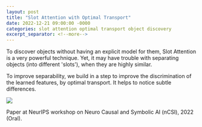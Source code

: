 ```yaml
---
layout: post
title: "Slot Attention with Optimal Transport"
date: 2022-12-21 09:00:00 -0000
categories: slot attention optimal transport object discovery
excerpt_separator: <!--more-->
---
```


To discover objects without having an explicit model for them, Slot Attention is a very powerful technique. 
Yet, it may have trouble with separating objects (into different 'slots'), when they are highly similar.

To improve separability, we build in a step to improve the discrimination of the learned features, by optimal transport. 
It helps to notice subtle differences.

<img src="https://gertjanburghouts.github.io/pictures/slot-attention-with-OT.jpg">

Paper at NeurIPS workshop on Neuro Causal and Symbolic AI (nCSI), 2022 (Oral).
